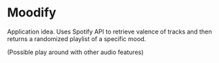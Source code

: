 # Moodify

Application idea. 
Uses Spotify API to retrieve valence of tracks and then returns a randomized playlist of a specific mood.

(Possible play around with other audio features)
